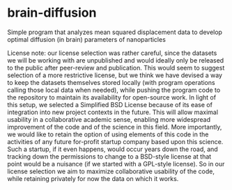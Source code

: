 # brain-diffusion
Simple program that analyzes mean squared displacement data to develop optimal diffusion (in brain) parameters of nanoparticles

License note: our license selection was rather careful, since the datasets we will be working with are unpublished and would ideally only be released to the public after peer-review and publication.  This would seem to suggest selection of a more restrictive license, but we think we have devised a way to keep the datasets themselves stored locally (with program operations calling those local data when needed), while pushing the program code to the repository to maintain its availability for open-source work.  In light of this setup, we selected a Simplified BSD License because of its ease of integration into new project contexts in the future.  This will allow maximal usability in a collaborative academic sense, enabling more widespread improvement of the code and of the science in this field.  More importantly, we would like to retain the option of using elements of this code in the activities of any future for-profit startup company based upon this science.  Such a startup, if it even happens, would occur years down the road, and tracking down the permissions to change to a BSD-style license at that point would be a nuisance (if we started with a GPL-style license).  So in our license selection we aim to maximize collaborative usability of the code, while retaining privately for now the data on which it works.
